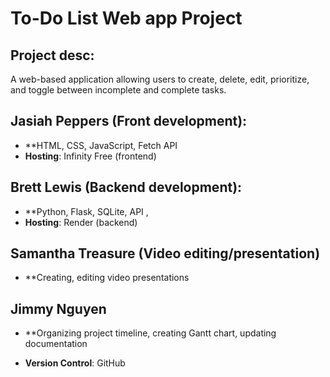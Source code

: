 # To-Do List Web app Project 
## Project desc: 
A web-based application allowing users to create, delete, edit, prioritize, and toggle between incomplete and complete tasks. 

## Jasiah Peppers (Front development): 
 - **HTML, CSS, JavaScript, Fetch API
 - **Hosting**: Infinity Free (frontend)
## Brett Lewis (Backend development): 
 - **Python, Flask, SQLite, API ,
 - **Hosting**: Render (backend) 
## Samantha Treasure (Video editing/presentation) 
 - **Creating, editing video presentations
## Jimmy Nguyen 
 - **Organizing project timeline, creating Gantt chart, updating documentation 


 - **Version Control**: GitHub 


